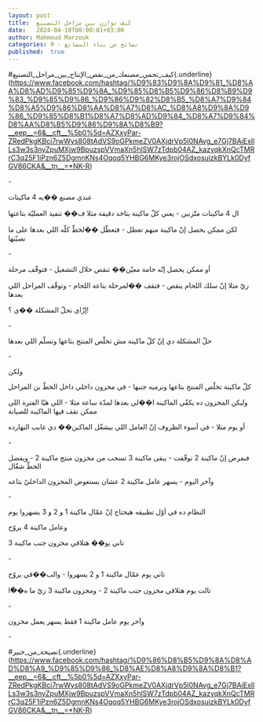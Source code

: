 ```yaml
---
layout: post
title:  كيف توازن بين مراحل التصنيع
date:   2024-04-10T00:00:01+03:00
author: Mahmoud Marzouk
categories: 9 - نصائح عن بناء المصانع
published:  true
---
```

\#كيف_تحمي_مصنعك_من_نقص_الإنتاج_بين_مراحل_التصنيع{.underline}(https://www.facebook.com/hashtag/%D9%83%D9%8A%D9%81_%D8%AA%D8%AD%D9%85%D9%8A_%D9%85%D8%B5%D9%86%D8%B9%D9%83_%D9%85%D9%86_%D9%86%D9%82%D8%B5_%D8%A7%D9%84%D8%A5%D9%86%D8%AA%D8%A7%D8%AC_%D8%A8%D9%8A%D9%86_%D9%85%D8%B1%D8%A7%D8%AD%D9%84_%D8%A7%D9%84%D8%AA%D8%B5%D9%86%D9%8A%D8%B9?__eep__=6&__cft__%5b0%5d=AZXxyPar-ZRedPkgKBci7rwWys808tAdVS9oGPkmeZV0AXjdrVp5l0NAvg_e7Gj7BAiExIlLs3w3s3nyZpuMXjw9BpuzspVVmaXn5hlSW7zTdpb04AZ_kazyqkXnQcTMRrC3q25F1iPzn6Z5DgmnKNs4Oqoq5YHBG6MKye3rojOSdxosuizkBYLk0DyfGV86CKA&__tn__=*NK-R)

\-

عندي مصنع ��يه 4 ماكينات

ال 4 ماكينات متّزنين - يعني كلّ ماكينة بتاخد دقيقة مثلا ف�� تنفيذ العمليّة
بتاعتها

لكن ممكن يحصل إنّ ماكينة منهم تعطل - فتعطّل ��لخطّ كلّه اللي بعدها على ما
نصيّنها

\-

أو ممكن يحصل إنّه خامة معيّن�� تنقص خلال التشغيل - فتوقّف مرحلة

زيّ مثلا إنّ سلك اللحام ينقص - فتقف ��لمرحلة بتاعة اللحام - وتوقّف المراحل
اللي بعدها

إزّاي نحلّ المشكلة ��ي ؟!

\-

حلّ المشكلة دي إنّ كلّ ماكينة مش تخلّص المنتج بتاعها وتسلّم اللي
بعدها

\-

ولكن

كلّ ماكينة تخلّص المنتج بتاعها وترميه جنبها - في مخزون داخلي داخل الخطّ بن
المراحل

وليكن المخزون ده يكفّي الماكينة ا��لي بعدها لمدّة ساعة مثلا - اللي هيّا
الفترة اللي ممكن تقف فيها الماكينة للصيانة

أو يوم مثلا - في أسوء الظروف إنّ العامل اللي بيشغّل الماكين�� دي غايب
النهارده

\-

فبفرض إنّ ماكينة 2 توقّفت - يبقى ماكينة 3 تسحب من مخزون منتج ماكينة 2 -
ويفضل الخطّ شغّال

وآخر اليوم - يسهر عامل ماكينة 2 عشان يستعوض المخزون الداخليّ
بتاعه

\-

النظام ده في أوّل تطبيقه هيحتاج إنّ عمّال ماكينة 1 و 2 و 3 يسهروا
يوم

وعامل ماكينة 4 يروّح

تاني يو�� هتلاقي مخزون جنب ماكينة 3

\-

تاني يوم عمّال ماكينة 1 و 2 يسهروا - والب��قي يروّح

تالت يوم هتلاقي مخزون جنب ماكينة 2 - ومخزون ماكينة 3 زيّ ما
ه��ّا

\-

وآخر يوم عامل ماكينة 1 فقط يسهر يعمل مخزون

\-

\#نصيحة_من_خبير{.underline}(https://www.facebook.com/hashtag/%D9%86%D8%B5%D9%8A%D8%AD%D8%A9_%D9%85%D9%86_%D8%AE%D8%A8%D9%8A%D8%B1?__eep__=6&__cft__%5b0%5d=AZXxyPar-ZRedPkgKBci7rwWys808tAdVS9oGPkmeZV0AXjdrVp5l0NAvg_e7Gj7BAiExIlLs3w3s3nyZpuMXjw9BpuzspVVmaXn5hlSW7zTdpb04AZ_kazyqkXnQcTMRrC3q25F1iPzn6Z5DgmnKNs4Oqoq5YHBG6MKye3rojOSdxosuizkBYLk0DyfGV86CKA&__tn__=*NK-R)
